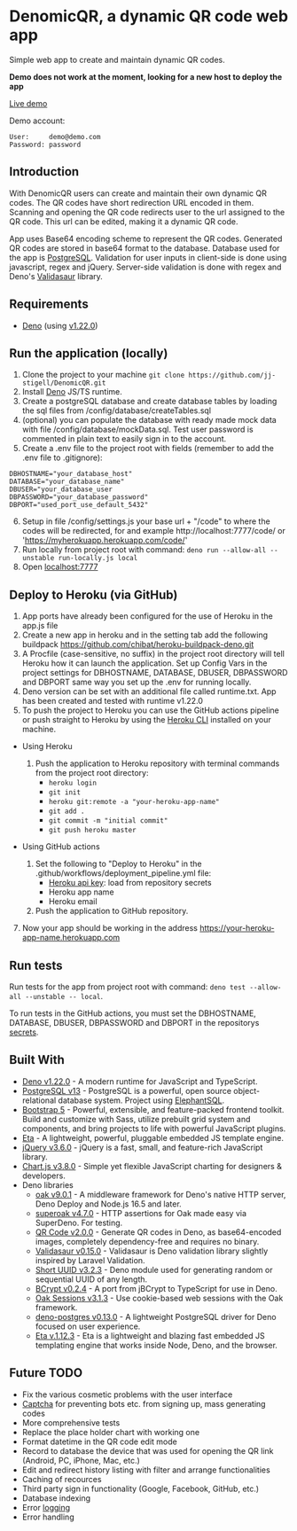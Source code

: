 # DenomicQR, a dynamic QR code web app
Simple web app to create and maintain dynamic QR codes.

**Demo does not work at the moment, looking for a new host to deploy the app**

[Live demo]()

Demo account:

    User:     demo@demo.com
    Password: password

## Introduction
With DenomicQR users can create and maintain their own dynamic QR codes.
The QR codes have short redirection URL encoded in them. Scanning and opening
the QR code redirects user to the url assigned to the QR code. This url can be
edited, making it a dynamic QR code.

App uses Base64 encoding scheme to represent the QR codes. Generated QR codes are stored in base64 format to the database.
Database used for the app is [PostgreSQL](https://www.postgresql.org/). Validation for user inputs in client-side is done using javascript, regex and jQuery. Server-side validation is done with regex and Deno's [Validasaur](https://github.com/emsifa/validasaur) library.

## Requirements
* [Deno](https://deno.land/) (using [v1.22.0](https://github.com/denoland/deno/releases/tag/v1.22.0))

## Run the application (locally)
1. Clone the project to your machine ```git clone https://github.com/jj-stigell/DenomicQR.git```
2. Install [Deno](https://deno.land/) JS/TS runtime.
3. Create a postgreSQL database and create database tables by loading the sql files from /config/database/createTables.sql
4. (optional) you can populate the database with ready made mock data with file /config/database/mockData.sql.
Test user password is commented in plain text to easily sign in to the account.
5. Create a .env file to the project root with fields (remember to add the .env file to .gitignore):
```
DBHOSTNAME="your_database_host"
DATABASE="your_database_name"
DBUSER="your_database_user
DBPASSWORD="your_database_password"
DBPORT="used_port_use_default_5432"
```
6. Setup in file /config/settings.js your base url + "/code" to where the codes will be redirected, for and example http://localhost:7777/code/ or 'https://myherokuapp.herokuapp.com/code/'
6. Run locally from project root with command: ```deno run --allow-all --unstable run-locally.js local```
7. Open [localhost:7777](http://localhost:7777)

## Deploy to Heroku (via GitHub)
1. App ports have already been configured for the use of Heroku in the app.js file
2. Create a new app in heroku and in the setting tab add the following buildpack https://github.com/chibat/heroku-buildpack-deno.git
3. A Procfile (case-sensitive, no suffix) in the project root directory will tell Heroku how it can launch the application. 
Set up Config Vars in the project settings for DBHOSTNAME, DATABASE, DBUSER, DBPASSWORD and DBPORT same way you set up the .env for running locally.
4. Deno version can be set with an additional file called runtime.txt. App has been created and tested with runtime v1.22.0
5. To push the project to Heroku you can use the GitHub actions pipeline or push straight to Heroku by using the [Heroku CLI](https://devcenter.heroku.com/articles/heroku-cli) installed on your machine.

* Using Heroku
    1. Push the application to Heroku repository with terminal commands from the project root directory:
        * ```heroku login```
        * ```git init```
        * ```heroku git:remote -a "your-heroku-app-name"```
        * ```git add .```
        * ```git commit -m "initial commit"```
        * ```git push heroku master```
* Using GitHub actions

    1. Set the following to "Deploy to Heroku" in the .github/workflows/deployment_pipeline.yml file:
        * [Heroku api key](https://help.heroku.com/PBGP6IDE/how-should-i-generate-an-api-key-that-allows-me-to-use-the-heroku-platform-api): load from repository secrets
        * Heroku app name
        * Heroku email
    2. Push the application to GitHub repository.
7. Now your app should be working in the address https://your-heroku-app-name.herokuapp.com

## Run tests
Run tests for the app from project root with command: ```deno test --allow-all --unstable -- local```.

To run tests in the GitHub actions, you must set the DBHOSTNAME, DATABASE, DBUSER, DBPASSWORD and DBPORT in the repositorys [secrets](https://docs.github.com/en/actions/security-guides/encrypted-secrets).

## Built With

* [Deno v1.22.0](https://deno.land/) - A modern runtime for JavaScript and TypeScript.
* [PostgreSQL v13](https://www.postgresql.org/docs/13/index.html) - PostgreSQL is a powerful, open source object-relational database system. Project using [ElephantSQL](https://www.elephantsql.com/plans.html).
* [Bootstrap 5](https://getbootstrap.com/) - Powerful, extensible, and feature-packed frontend toolkit. Build and customize with Sass, utilize prebuilt grid system and components, and bring projects to life with powerful JavaScript plugins.
* [Eta](https://eta.js.org/) - A lightweight, powerful, pluggable embedded JS template engine.
* [jQuery v3.6.0](https://jquery.com/) - jQuery is a fast, small, and feature-rich JavaScript library.
* [Chart.js v3.8.0](https://www.chartjs.org/) - Simple yet flexible JavaScript charting for designers & developers.
* Deno libraries
    * [oak v9.0.1](https://github.com/oakserver/oak) - A middleware framework for Deno's native HTTP server, Deno Deploy and Node.js 16.5 and later.
    * [superoak v4.7.0](https://deno.land/x/superoak@4.7.0) - HTTP assertions for Oak made easy via SuperDeno. For testing.
    * [QR Code v2.0.0](https://deno.land/x/qrcode@v2.0.0) - Generate QR codes in Deno, as base64-encoded images, completely dependency-free and requires no binary.
    * [Validasaur v0.15.0](https://github.com/emsifa/validasaur) - Validasaur is Deno validation library slightly inspired by Laravel Validation.
    * [Short UUID v3.2.3](https://github.com/jeanlescure/short_uuid) - Deno module used for generating random or sequential UUID of any length.
    * [BCrypt v0.2.4](https://deno.land/x/bcrypt@v0.2.4) - A port from jBCrypt to TypeScript for use in Deno.
    * [Oak Sessions v3.1.3](https://deno.land/x/oak_sessions@v3.1.3) - Use cookie-based web sessions with the Oak framework.
    * [deno-postgres v0.13.0](https://deno.land/x/postgres@v0.13.0) - A lightweight PostgreSQL driver for Deno focused on user experience.
    * [Eta v.1.12.3](https://deno.land/x/eta@v1.12.3) - Eta is a lightweight and blazing fast embedded JS templating engine that works inside Node, Deno, and the browser.

## Future TODO
* Fix the various cosmetic problems with the user interface
* [Captcha](https://deno.land/x/svg_captcha@v1.1.0) for preventing bots etc. from signing up, mass generating codes
* More comprehensive tests
* Replace the place holder chart with working one
* Format datetime in the QR code edit mode
* Record to database the device that was used for opening the QR link (Android, PC, iPhone, Mac, etc.)
* Edit and redirect history listing with filter and arrange functionalities
* Caching of recources
* Third party sign in functionality (Google, Facebook, GitHub, etc.)
* Database indexing
* Error [logging](https://deno.land/std@0.145.0/log/README.md)
* Error handling
